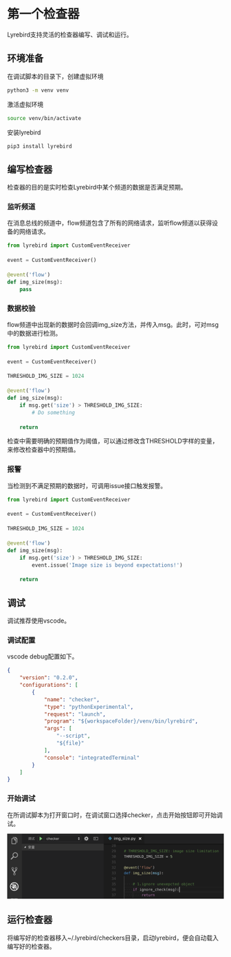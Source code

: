 # 第一个检查器

Lyrebird支持灵活的检查器编写、调试和运行。

## 环境准备

在调试脚本的目录下，创建虚拟环境

```sh
python3 -m venv venv
```

激活虚拟环境

```sh
source venv/bin/activate
```

安装lyrebird

```sh
pip3 install lyrebird
```

## 编写检查器

检查器的目的是实时检查Lyrebird中某个频道的数据是否满足预期。

### 监听频道

在消息总线的频道中，flow频道包含了所有的网络请求，监听flow频道以获得设备的网络请求。

```py
from lyrebird import CustomEventReceiver

event = CustomEventReceiver()

@event('flow')
def img_size(msg):
    pass
```

### 数据校验

flow频道中出现新的数据时会回调img_size方法，并传入msg。此时，可对msg中的数据进行检测。

```py
from lyrebird import CustomEventReceiver

event = CustomEventReceiver()

THRESHOLD_IMG_SIZE = 1024

@event('flow')
def img_size(msg):
    if msg.get('size') > THRESHOLD_IMG_SIZE:
        # Do something

    return
```

检查中需要明确的预期值作为阈值，可以通过修改含THRESHOLD字样的变量，来修改检查器中的预期值。

### 报警

当检测到不满足预期的数据时，可调用issue接口触发报警。
```py
from lyrebird import CustomEventReceiver

event = CustomEventReceiver()

THRESHOLD_IMG_SIZE = 1024

@event('flow')
def img_size(msg):
    if msg.get('size') > THRESHOLD_IMG_SIZE:
        event.issue('Image size is beyond expectations!')

    return
```

## 调试

调试推荐使用vscode。

### 调试配置

vscode debug配置如下。

```json
{
    "version": "0.2.0",
    "configurations": [
        {
            "name": "checker",
            "type": "pythonExperimental",
            "request": "launch",
            "program": "${workspaceFolder}/venv/bin/lyrebird",
            "args": [
                "--script",
                "${file}"
            ],
            "console": "integratedTerminal"
        }
    ]
}
```

### 开始调试

在所调试脚本为打开窗口时，在调试窗口选择checker，点击开始按钮即可开始调试。

![](../img/checker-c.png)

## 运行检查器

将编写好的检查器移入~/.lyrebird/checkers目录，启动lyrebird，便会自动载入编写好的检查器。
